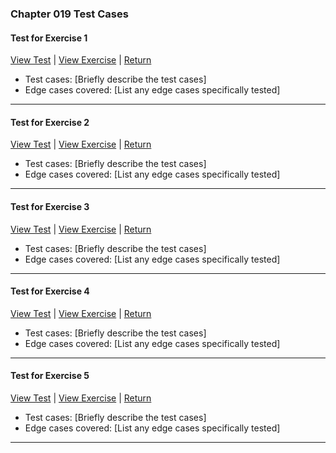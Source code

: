 ﻿### Chapter 019 Test Cases

#### Test for Exercise 1

[View Test](Chapter019Exercise1Test.java) | [View Exercise](../../../main/java/Chapter019/Chapter019Exercise1.java) | [Return](../../../../README.md)

- Test cases: [Briefly describe the test cases]
- Edge cases covered: [List any edge cases specifically tested]

---
#### Test for Exercise 2

[View Test](Chapter019Exercise2Test.java) | [View Exercise](../../../main/java/Chapter019/Chapter019Exercise2.java) | [Return](../../../../README.md)

- Test cases: [Briefly describe the test cases]
- Edge cases covered: [List any edge cases specifically tested]

---
#### Test for Exercise 3

[View Test](Chapter019Exercise3Test.java) | [View Exercise](../../../main/java/Chapter019/Chapter019Exercise3.java) | [Return](../../../../README.md)

- Test cases: [Briefly describe the test cases]
- Edge cases covered: [List any edge cases specifically tested]

---
#### Test for Exercise 4

[View Test](Chapter019Exercise4Test.java) | [View Exercise](../../../main/java/Chapter019/Chapter019Exercise4.java) | [Return](../../../../README.md)

- Test cases: [Briefly describe the test cases]
- Edge cases covered: [List any edge cases specifically tested]

---
#### Test for Exercise 5

[View Test](Chapter019Exercise5Test.java) | [View Exercise](../../../main/java/Chapter019/Chapter019Exercise5.java) | [Return](../../../../README.md)

- Test cases: [Briefly describe the test cases]
- Edge cases covered: [List any edge cases specifically tested]

---
